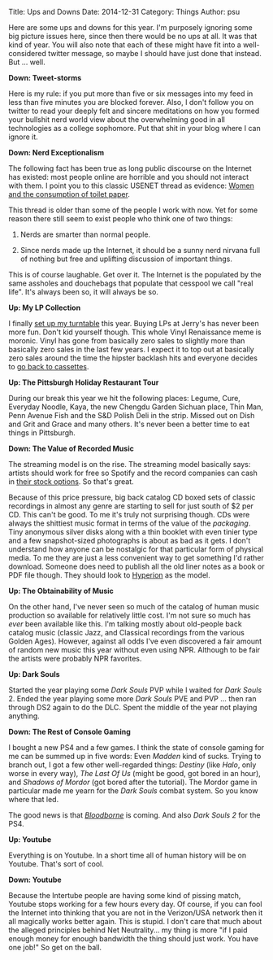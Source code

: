 Title: Ups and Downs
Date: 2014-12-31
Category: Things
Author: psu

Here are some ups and downs for this year. I'm purposely ignoring some big picture issues here, since then there would be no ups at all. It was that kind of year. You will also note that each of these might have fit into a well-considered twitter message, so maybe I should have just done that instead. But ... well.

**Down: Tweet-storms**

Here is my rule: if you put more than five or six messages into my feed in less than five minutes you are blocked forever. Also, I don't follow you on twitter to read your deeply felt and sincere meditations on how you formed your bullshit nerd world view about the overwhelming good in all technologies as a college sophomore. Put that shit in your blog where I can ignore it.

**Down: Nerd Exceptionalism**

The following fact has been true as long public discourse on the Internet has existed: most people online are horrible and you should not interact with them. I point you to this classic USENET thread as evidence: <a href="https://groups.google.com/forum/#!topic/net.flame/evgliEmDzW8%5B1-25-false%5D">Women and the consumption of toilet paper</a>. 

This thread is older than some of the people I work with now. Yet for some reason there still seem to exist people who think one of two things:

1. Nerds are smarter than normal people.

2. Since nerds made up the Internet, it should be a sunny nerd nirvana full of nothing but free and uplifting discussion of important things.

This is of course laughable. Get over it. The Internet is the populated by the same assholes and douchebags that populate that cesspool we call "real life". It's always been so, it will always be so.

**Up: My LP Collection**

I finally <a href="http://mutable-states.com/the-airplay-turntable-kit.html">set up my turntable</a> this year. Buying LPs at Jerry's has never been more fun. Don't kid yourself though. This whole Vinyl Renaissance meme is moronic. Vinyl has gone from basically zero sales to slightly more than basically zero sales in the last few years. I expect it to top out at basically zero sales around the time the hipster backlash hits and everyone decides to <a href="http://vintagecassettes.com">go back to cassettes</a>.

**Up: The Pittsburgh Holiday Restaurant Tour**

During our break this year we hit the following places: Legume, Cure, Everyday Noodle, Kaya, the new Chengdu Garden Sichuan place, Thin Man, Penn Avenue Fish and the S&D Polish Deli in the strip. Missed out on Dish and Grit and Grace and many others. It's never been a better time to eat things in Pittsburgh.

**Down: The Value of Recorded Music**

The streaming model is on the rise. The streaming model basically says: artists should work for free so Spotify and the record companies can cash in <a href="http://www.theguardian.com/music/musicblog/2009/aug/17/major-labels-spotify">their stock options</a>. So that's great.

Because of this price pressure, big back catalog CD boxed sets of classic recordings in almost any genre are starting to sell for just south of $2 per CD. This can't be good. To me it's truly not surprising though. CDs were always the shittiest music format in terms of the value of the *packaging*. Tiny anonymous silver disks along with a thin booklet with even tinier type and a few snapshot-sized photographs is about as bad as it gets. I don't understand how anyone can be nostalgic for that particular form of physical media. To me they are just a less convenient way to get something I'd rather download. Someone does need to publish all the old liner notes as a book or PDF file though. They should look to <a href="http://www.amazon.com/exec/obidos/ASIN/030011267X/kirkmcelhearn">Hyperion</a> as the model.

**Up: The Obtainability of Music**

On the other hand, I've never seen so much of the catalog of human music production so available for relatively little cost. I'm not sure so much has *ever* been available like this. I'm talking mostly about old-people back catalog music (classic Jazz, and Classical recordings from the various Golden Ages). However, against all odds I've even discovered a fair amount of random new music this year without even using NPR. Although to be fair the artists were probably NPR favorites.

**Up: Dark Souls**

Started the year playing some *Dark Souls* PVP while I waited for *Dark Souls* 2. Ended the year playing some more *Dark Souls* PVE and PVP ... then ran through DS2 again to do the DLC. Spent the middle of the year not playing anything.

**Down: The Rest of Console Gaming**

I bought a new PS4 and a few games. I think the state of console gaming for me can be summed up in five words: Even *Madden* kind of sucks. Trying to branch out, I got a few other well-regarded things: *Destiny* (like *Halo*, only worse in every way), *The Last Of Us* (might be good, got bored in an hour), and *Shadows of Mordor* (got bored after the tutorial). The Mordor game in particular made me yearn for the *Dark Souls* combat system. So you know where that led.

The good news is that <a href="https://www.youtube.com/watch?v=nHT2RSD5GAM&channel=PlayStation">*Bloodborne*</a> is coming. And also *Dark Souls 2* for the PS4.

**Up: Youtube**

Everything is on Youtube. In a short time all of human history will be on Youtube. That's sort of cool.

**Down: Youtube**

Because the Intertube people are having some kind of pissing match, Youtube stops working for a few hours every day. Of course, if you can fool the Internet into thinking that you are not in the Verizon/USA network then it all magically works better again. This is stupid. I don't care that much about the alleged principles behind Net Neutrality... my thing is more "if I paid enough money for enough bandwidth the thing should just work. You have one job!" So get on the ball.
